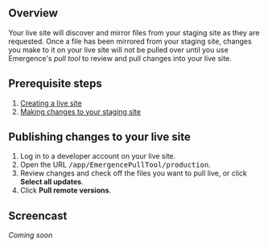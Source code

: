 ## Overview
Your live site will discover and mirror files from your staging site as they are requested. Once a file has been mirrored from your
staging site, changes you make to it on your live site will not be pulled over until you use Emergence's <em>pull tool</em> to review
and pull changes into your live site.

## Prerequisite steps
1. [Creating a live site](3-slate-live)
2. [Making changes to your staging site](4-making-changes)

## Publishing changes to your live site
1. Log in to a developer account on your live site.
2. Open the URL <kbd>/app/EmergencePullTool/production</kbd>.
3. Review changes and check off the files you want to pull live, or click **Select all updates**.
4. Click **Pull remote versions**.

## Screencast
*Coming soon*